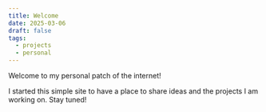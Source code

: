 ```yaml
---
title: Welcome
date: 2025-03-06
draft: false
tags:
  - projects
  - personal
---
```

Welcome to my personal patch of the internet! 

I started this simple site to have a place to share ideas and the projects I am working on. Stay tuned!






